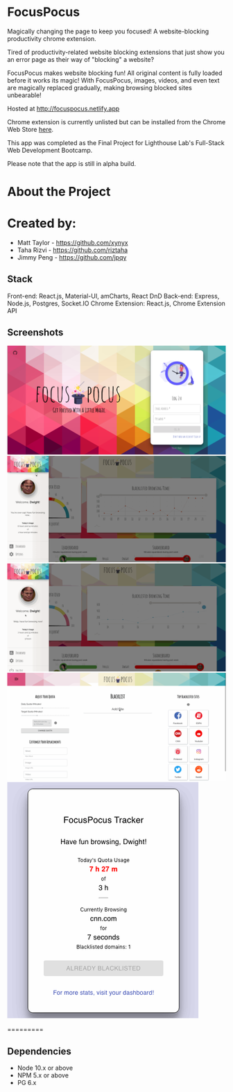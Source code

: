 # FocusPocus
Magically changing the page to keep you focused! A website-blocking productivity chrome extension.

Tired of productivity-related website blocking extensions that just show you an error page as their way of "blocking" a website? 

FocusPocus makes website blocking fun! All original content is fully loaded before it works its magic! With FocusPocus, images, videos, and even text are magically replaced gradually, making browsing blocked sites unbearable!

Hosted at http://focuspocus.netlify.app

Chrome extension is currently unlisted but can be installed from the Chrome Web Store [here](https://chrome.google.com/webstore/detail/focus-pocus-extension/ognhkeempdpgnfkliplegljejeakonlg).

This app was completed as the Final Project for Lighthouse Lab's Full-Stack Web Development Bootcamp. 

Please note that the app is still in alpha build.


# About the Project

# Created by:
- Matt Taylor - https://github.com/xynyx
- Taha Rizvi - https://github.com/riztaha
- Jimmy Peng - https://github.com/jpqy

## Stack
Front-end: React.js, Material-UI, amCharts, React DnD
Back-end: Express, Node.js, Postgres, Socket.IO
Chrome Extension: React.js, Chrome Extension API

## Screenshots
!["Index"](https://github.com/LHL-FocusPocus/FocusPocus/blob/master/screenshots/FocusPocus-Landing.png)
!["Dashboard"](https://github.com/LHL-FocusPocus/FocusPocus/blob/master/screenshots/FocusPocus.gif)
!["Add To Blacklist"](https://github.com/LHL-FocusPocus/FocusPocus/blob/master/screenshots/FocusPocus-navbar-add-site.gif)
!["Customize your settings"](https://github.com/LHL-FocusPocus/FocusPocus/blob/master/screenshots/FocusPocus-replacements.gif)
!["Extension"](https://github.com/LHL-FocusPocus/FocusPocus/blob/master/screenshots/FocusPocus-extension.gif)

=========

<!-- ## Getting Started

1. Create the `.env` by using `.env.example` as a reference: `cp .env.example .env`
2. Update the .env file with your correct local information 
  - username: `labber` 
  - password: `labber` 
  - database: `final`
3. Install dependencies: `npm i` (in 'server', 'client', 'chrome-extension-react' directories)
4. Reset database: `npm run db:reset`
  - Check the db folder to see what gets created and seeded in the SDB
5. Run the server: `npm run local`
  - Note: nodemon is used, so you should not have to restart your server
6. Go to 'server' directory in terminal and type 'npm run local'
7. Go to 'client' directory in terminal and type 'npm start'
8. Go to 'chrome-extension-react' in terminal and run 'npm run build'
9. Go to Google Chrome url: chrome://extensions/
10. Click 'Load unpacked'. Navigate to 'chrome-extension-react/build' and select.
11. Visit `http://localhost:3000/` for and register.


## Warnings & Tips

- Use the `npm run db:reset` command each time there is a change to the database schema or seeds. 
  - It runs through each of the files, in order, and executes them against the database. 
  - Note: you will lose all newly created (test) data each time this is run, since the schema files will tend to `DROP` the tables and recreate them. -->

## Dependencies

- Node 10.x or above
- NPM 5.x or above
- PG 6.x
